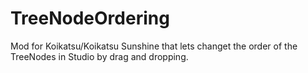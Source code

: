 # TreeNodeOrdering
Mod for Koikatsu/Koikatsu Sunshine that lets changet the order of the TreeNodes in Studio by drag and dropping.
